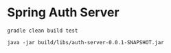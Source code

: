 # Spring Auth Server

```
gradle clean build test
```

```
java -jar build/libs/auth-server-0.0.1-SNAPSHOT.jar
```